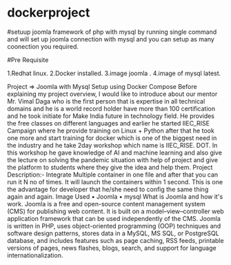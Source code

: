 # dockerproject
#setuup joomla framework of php with mysql by running single command and will set up joomla connection with mysql and you can setup as many coonection you required.

#Pre Requisite

1.Redhat linux.
2.Docker installed.
3.image joomla .
4.image of mysql latest.

Project => Joomla with Mysql Setup using Docker Compose
Before explaining my project overview, I would like to introduce about our mentor Mr. Vimal Daga who is the first person that is expertise in all technical domains and he is a world record holder have more than 100 certification and he took initiate for Make India future in technology field. He provides the free classes on different languages and earlier he started IIEC_RISE Campaign where he provide training on Linux + Python after that he took one more and start training for docker which is one of the biggest need in the industry and he take 2day workshop which name is IIEC_RISE. DOT. In this workshop he gave knowledge of AI and machine learning and also give the lecture on solving the pandemic situation with help of project and give the platform  to students where they give the idea and help them. 
Project Description:-
Integrate Multiple container in one file and after that you can run it N no of times. It will launch the containers within 1 second. This is one the advantage for developer that he/she need to config the same thing again and again.
Image Used 
•	Joomla 
•	mysql 
What is Joomla and how it's work. 
Joomla is a free and open-source content management system (CMS) for publishing web content. It is built on a model–view–controller web application framework that can be used independently of the CMS. Joomla is written in PHP, uses object-oriented programming (OOP) techniques and software design patterns, stores data in a MySQL, MS SQL, or PostgreSQL database, and includes features such as page caching, RSS feeds, printable versions of pages, news flashes, blogs, search, and support for language internationalization.
